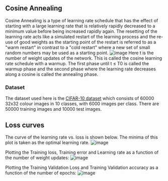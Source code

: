## Cosine Annealing
Cosine Annealing is a type of learning rate schedule that has the effect of starting with a large learning rate that is relatively rapidly decreased to a minimum value before being increased rapidly again. The resetting of the learning rate acts like a simulated restart of the learning process and the re-use of good weights as the starting point of the restart is referred to as a "warm restart" in contrast to a "cold restart" where a new set of small random numbers may be used as a starting point.
![image](https://user-images.githubusercontent.com/38180831/205463491-2813732d-7c82-47e5-a807-fa8a5add012c.png)
Here t is the number of weight updates of the network. This is called the cosine learning rate schedule with a warmup. The first phase until t ≤ T0 is called the warmup phase and the second phase where the learning rate decreases along a cosine is called the annealing phase.

### Dataset
The dataset used here is the [CIFAR-10 dataset](https://www.cs.toronto.edu/~kriz/cifar.html) which consists of 60000 32x32 colour images in 10 classes, with 6000 images per class. There are 50000 training images and 10000 test images. 

## Loss curves

The curve of the learning rate vs. loss is shown below. The minima of this plot is taken as the optimal learning rate.
![image](https://user-images.githubusercontent.com/38180831/205463701-e22f4afb-c97e-49ab-9ecf-2155b62c0995.png)

Plotting the Training loss, Training error and Learning rate as a function of the number of weight updates:
![image](https://user-images.githubusercontent.com/38180831/205463727-e02051c2-ccce-4dab-86be-fb40592763c3.png)

Plotting the Training Validation Loss and Training Validation accuracy as a function of the number of epochs:
![image](https://user-images.githubusercontent.com/38180831/205463741-b4163e50-247c-44cc-814c-fe9d6a7eceb0.png)
